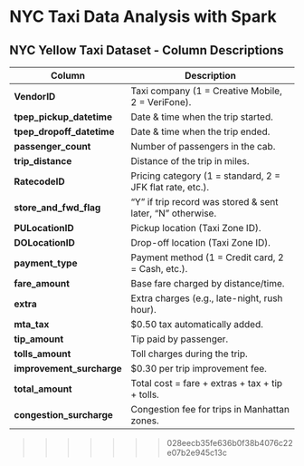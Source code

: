 
# NYC Taxi Data Analysis with Spark

## NYC Yellow Taxi Dataset - Column Descriptions

| Column | Description |
|--------|-------------|
| **VendorID** | Taxi company (1 = Creative Mobile, 2 = VeriFone). |
| **tpep_pickup_datetime** | Date & time when the trip started. |
| **tpep_dropoff_datetime** | Date & time when the trip ended. |
| **passenger_count** | Number of passengers in the cab. |
| **trip_distance** | Distance of the trip in miles. |
| **RatecodeID** | Pricing category (1 = standard, 2 = JFK flat rate, etc.). |
| **store_and_fwd_flag** | “Y” if trip record was stored & sent later, “N” otherwise. |
| **PULocationID** | Pickup location (Taxi Zone ID). |
| **DOLocationID** | Drop-off location (Taxi Zone ID). |
| **payment_type** | Payment method (1 = Credit card, 2 = Cash, etc.). |
| **fare_amount** | Base fare charged by distance/time. |
| **extra** | Extra charges (e.g., late-night, rush hour). |
| **mta_tax** | $0.50 tax automatically added. |
| **tip_amount** | Tip paid by passenger. |
| **tolls_amount** | Toll charges during the trip. |
| **improvement_surcharge** | $0.30 per trip improvement fee. |
| **total_amount** | Total cost = fare + extras + tax + tip + tolls. |
| **congestion_surcharge** | Congestion fee for trips in Manhattan zones. |
>>>>>>> 028eecb35fe636b0f38b4076c22e07b2e945c13c
